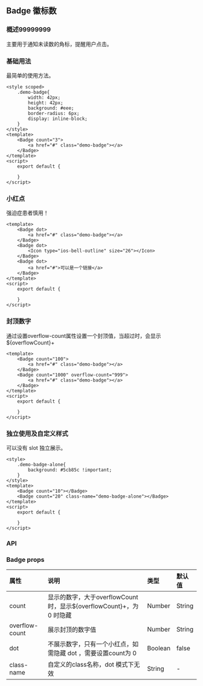 ## Badge 徽标数

### 概述99999999
主要用于通知未读数的角标，提醒用户点击。
### 基础用法
最简单的使用方法。

```
<style scoped>
    .demo-badge{
        width: 42px;
        height: 42px;
        background: #eee;
        border-radius: 6px;
        display: inline-block;
    }
</style>
<template>
    <Badge count="3">
        <a href="#" class="demo-badge"></a>
    </Badge>
</template>
<script>
    export default {
        
    }
</script>

```

<!--divider-->

### 小红点
强迫症患者慎用！

```
<template>
    <Badge dot>
        <a href="#" class="demo-badge"></a>
    </Badge>
    <Badge dot>
        <Icon type="ios-bell-outline" size="26"></Icon>
    </Badge>
    <Badge dot>
        <a href="#">可以是一个链接</a>
    </Badge>
</template>
<script>
    export default {
        
    }
</script>

```

<!--divider-->

### 封顶数字
通过设置overflow-count属性设置一个封顶值，当超过时，会显示${overflowCount}+

```
<template>
    <Badge count="100">
        <a href="#" class="demo-badge"></a>
    </Badge>
    <Badge count="1000" overflow-count="999">
        <a href="#" class="demo-badge"></a>
    </Badge>
</template>
<script>
    export default {
        
    }
</script>

```

<!--divider-->

### 独立使用及自定义样式
可以没有 slot 独立展示。

```
<style>
    .demo-badge-alone{
        background: #5cb85c !important;
    }
</style>
<template>
    <Badge count="10"></Badge>
    <Badge count="20" class-name="demo-badge-alone"></Badge>
</template>
<script>
    export default {
        
    }
</script>

```

<!--divider-->

### API



### Badge props
<!--table-->
| 属性             | 说明                                       | 类型      | 默认值    |
| :------------- | :--------------------------------------- | :------ | :----- |
| count          | 显示的数字，大于overflowCount时，显示${overflowCount}+，为 0 时隐藏 | Number  | String |
| overflow-count | 展示封顶的数字值                                 | Number  | String |
| dot            | 不展示数字，只有一个小红点，如需隐藏 dot ，需要设置count为 0     | Boolean | false  |
| class-name     | 自定义的class名称，dot 模式下无效                    | String  | -      |
<!--table-->
<!--divider-->
